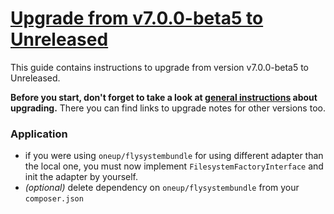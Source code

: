 # [Upgrade from v7.0.0-beta5 to Unreleased]

This guide contains instructions to upgrade from version v7.0.0-beta5 to Unreleased.

**Before you start, don't forget to take a look at [general instructions](/UPGRADE.md) about upgrading.**
There you can find links to upgrade notes for other versions too.

[Upgrade from v7.0.0-beta5 to Unreleased]: https://github.com/shopsys/shopsys/compare/v7.0.0-beta5...HEAD
### Application
- if you were using `oneup/flysystembundle` for using different adapter than the local one, you must now implement `FilesystemFactoryInterface` and init the adapter by yourself.
- *(optional)* delete dependency on `oneup/flysystembundle` from your `composer.json`
